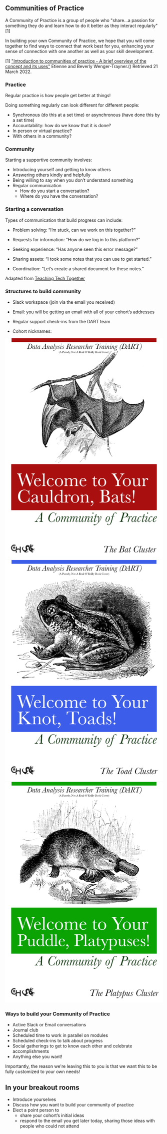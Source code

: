 <!--
author:   Data Analysis Researcher Training team
email:    dart@chop.edu
version:  0.0.1
language: en
narrator: UK English Female

logo:     https://github.com/arcus/dart_orientation/blob/rmh-orientation/orientation/media/thinkific_cover.png

comment:  This is the material presented at the orientation meeting for the Data Analysis Researcher Training (DART) pilots, March 2022.
-->

## Communities of Practice
A Community of Practice is a group of people who "share...a passion for something they do and learn how to do it better as they interact regularly" [1]

In building your own Community of Practice, we hope that you will come together to find ways to connect that work best for you, enhancing your sense of connection with one another as well as your skill development. 


[1]  ["Introduction to communities of practice - A brief overview of the concept and its uses"](https://wenger-trayner.com/introduction-to-communities-of-practice/) Etienne and Beverly Wenger-Trayner.() Retrieved 21 March 2022.
### Practice

Regular practice is how people get better at things!

Doing something regularly can look different for different people:

- Synchronous (do this at a set time) or asynchronous (have done this by a set time)
- Accountability: how do we know that it is done?
- In person or virtual practice?
- With others in a community?


### Community

Starting a supportive community involves:

- Introducing yourself and getting to know others
- Answering others kindly and helpfully
- Being willing to say when you don’t understand something
- Regular communication
    - How do you start a conversation?
    - Where do you have the conversation?

### Starting a conversation

Types of communication that build progress can include:

- Problem solving: “I’m stuck, can we work on this together?”

- Requests for information: “How do we log in to this platform?”

- Seeking experience: “Has anyone seen this error message?”

- Sharing assets: “I took some notes that you can use to get started.”

- Coordination: “Let’s create a shared document for these notes.”

Adapted from [Teaching Tech Together](https://teachtogether.tech/en/index.html#s:community)

### Structures to build community

- Slack workspace (join via the email you received)

- Email: you will be getting an email with all of your cohort’s addresses

- Regular support check-ins from the DART team

- Cohort nicknames:

![Cauldron of Bats cover.](media/Cauldron_of_Bats_cover.png)
![Knot of Toads cover.](media/Knot_of_Toads_cover.png)
![Puddle of Platypuses cover.](media/Puddle_of_Platypuses_cover.png)

### Ways to build your Community of Practice

- Active Slack or Email conversations
- Journal club
- Scheduled time to work in parallel on modules
- Scheduled check-ins to talk about progress
- Social gatherings to get to know each other and celebrate accomplishments
- Anything else you want!


Importantly, the reason we're leaving this to you is that we want this to be fully customized to your own needs! 

## In your breakout rooms

- Introduce yourselves
- Discuss how you want to build your community of practice
- Elect a point person to
  - share your cohort’s initial ideas
  - respond to the email you get later today, sharing those ideas with people who could not attend
